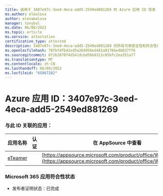 ```yaml
---
title: 适用于 3407e97c-3eed-4eca-add5-2549ed881269 的 Azure 应用 ID 信息
ms.author: elmalova
author: elenamalova
manager: tonybal
ms.date: 06/08/2022
ms.topic: article
ms.service: attestation
certification_type: attested
description: 3407e97c-3eed-4eca-add5-2549ed881269 的所有可用安全性和符合性信息。
ms.openlocfilehash: 78fbfdfb42ed5a264956ed481a9178be4b037ff6
ms.sourcegitcommit: 6f2b3870f4d541dcbd5bb8312c05bfc2ea351a77
ms.translationtype: MT
ms.contentlocale: zh-CN
ms.lasthandoff: 06/09/2022
ms.locfileid: "65967282"
---
```

# <a name="azure-app-id-3407e97c-3eed-4eca-add5-2549ed881269"></a>Azure 应用 ID：3407e97c-3eed-4eca-add5-2549ed881269


### <a name="apps-associated-with-this-id"></a>与此 ID 关联的应用：
| **应用名称** | **认证** | **在 AppSource 中查看** |
|--------------|---------------|-----------------------|
| [eTeamer](../forward/WA200001621.md) |  | [https://appsource.microsoft.com/product/office/WA200001621](https://appsource.microsoft.com/product/office/WA200001621) |

### <a name="microsoft-365-app-compliance-status"></a>Microsoft 365 应用符合性状态
- 发布者证明状态：已完成
